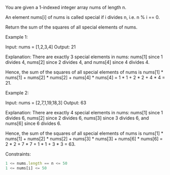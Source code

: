 You are given a 1-indexed integer array nums of length n.

An element nums[i] of nums is called special if i divides n, i.e. n % i == 0.

Return the sum of the squares of all special elements of nums.

 

Example 1:

Input: nums = [1,2,3,4]
Output: 21

Explanation: There are exactly 3 special elements in nums: nums[1] since 1 divides 4, nums[2] since 2 divides 4, and nums[4] since 4 divides 4. 

Hence, the sum of the squares of all special elements of nums is nums[1] * nums[1] + nums[2] * nums[2] + nums[4] * nums[4] = 1 * 1 + 2 * 2 + 4 * 4 = 21.  


Example 2:

Input: nums = [2,7,1,19,18,3]
Output: 63

Explanation: There are exactly 4 special elements in nums: nums[1] since 1 divides 6, nums[2] since 2 divides 6, nums[3] since 3 divides 6, and nums[6] since 6 divides 6. 

Hence, the sum of the squares of all special elements of nums is nums[1] * nums[1] + nums[2] * nums[2] + nums[3] * nums[3] + nums[6] * nums[6] = 2 * 2 + 7 * 7 + 1 * 1 + 3 * 3 = 63. 
 

Constraints:
```js
1 <= nums.length == n <= 50
1 <= nums[i] <= 50